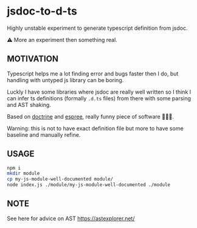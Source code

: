 # jsdoc-to-d-ts

Highly unstable experiment to generate typescript definition from jsdoc.

⚠️ More an experiment then something real.

## MOTIVATION

Typescript helps me a lot finding error and bugs faster then I do,
but handling with untyped js library can be boring.

Luckly I have some libraries where jsdoc are really well written
so I think I can infer ts definitions (formally `.d.ts` files) from there
with some parsing and AST shaking.

Based on [doctrine](https://github.com/eslint/doctrine) and [espree](https://github.com/eslint/espree), really funny piece of software 🔨👩‍🔬.

Warning: this is not to have exact definition file but more to have some baseline
and manually refine.

## USAGE

```bash
npm i
mkdir module
cp my-js-module-well-documented module/
node index.js ./module/my-js-module-well-documented ./module
```

## NOTE

See here for advice on AST https://astexplorer.net/
